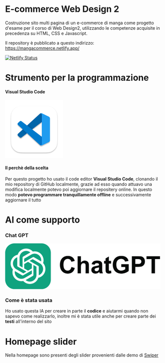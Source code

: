 
# E-commerce Web Design 2
Costruzione sito multi pagina di un e-commerce di manga come progetto d'esame per il corso di Web Design2, utilizzando le competenze acquisite in precedenza su HTML, CSS e Javascript.

Il repository è pubblicato a questo indirizzo: https://mangacommerce.netlify.app/

[![Netlify Status](https://api.netlify.com/api/v1/badges/2b4e246c-0c18-443c-b2f4-bb624da1eb4b/deploy-status)](https://app.netlify.com/sites/mangacommerce/deploys)


# Strumento per la programmazione
#### Visual Studio Code
![VSC](/immagini/readme/app-icon.png)
#### Il perchè della scelta
Per questo progetto ho usato il code editor **Visual Studio Code**, clonando il mio repository di GitHub localmente, grazie ad esso quando attuavo una modifica localmente potevo poi aggiornare il repositery online. In questo modo **potevo programmare tranquillamente offline** e successivamente aggiornare il tutto
# AI come supporto
### Chat GPT
[![width:300px](/immagini/readme/chatgpt.png)](https://openai.com/blog/chatgpt)
### Come è stata usata
Ho usato questa IA per creare in parte il **codice** e aiutarmi quando non sapevo come realizzarlo, inoltre mi è stata utile anche per creare parte dei **testi** all'interno del sito

# Homepage slider
Nella homepage sono presenti degli slider provenienti dalle demo di [Swiper](https://swiperjs.com/demos)
